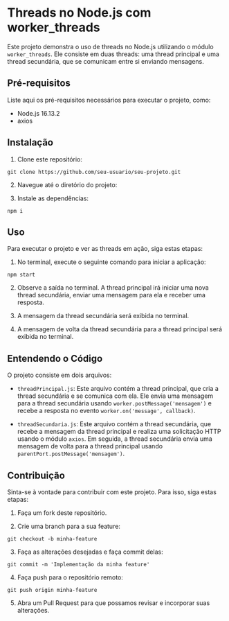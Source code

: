 # Threads no Node.js com worker_threads

Este projeto demonstra o uso de threads no Node.js utilizando o módulo `worker_threads`. Ele consiste em duas threads: uma thread principal e uma thread secundária, que se comunicam entre si enviando mensagens.


## Pré-requisitos

Liste aqui os pré-requisitos necessários para executar o projeto, como:

- Node.js 16.13.2
- axios


## Instalação

1. Clone este repositório:

~~~~shell
git clone https://github.com/seu-usuario/seu-projeto.git
~~~~


2. Navegue até o diretório do projeto:

3. Instale as dependências:

~~~~shell
npm i
~~~~



## Uso

Para executar o projeto e ver as threads em ação, siga estas etapas:

1. No terminal, execute o seguinte comando para iniciar a aplicação:

~~~~shell
npm start
~~~~


2. Observe a saída no terminal. A thread principal irá iniciar uma nova thread secundária, enviar uma mensagem para ela e receber uma resposta.

3. A mensagem da thread secundária será exibida no terminal.

4. A mensagem de volta da thread secundária para a thread principal será exibida no terminal.

## Entendendo o Código

O projeto consiste em dois arquivos:

- `threadPrincipal.js`: Este arquivo contém a thread principal, que cria a thread secundária e se comunica com ela. Ele envia uma mensagem para a thread secundária usando `worker.postMessage('mensagem')` e recebe a resposta no evento `worker.on('message', callback)`.

- `threadSecundaria.js`: Este arquivo contém a thread secundária, que recebe a mensagem da thread principal e realiza uma solicitação HTTP usando o módulo `axios`. Em seguida, a thread secundária envia uma mensagem de volta para a thread principal usando `parentPort.postMessage('mensagem')`.

## Contribuição

Sinta-se à vontade para contribuir com este projeto. Para isso, siga estas etapas:

1. Faça um fork deste repositório.

2. Crie uma branch para a sua feature:

~~~~shell
git checkout -b minha-feature
~~~~

3. Faça as alterações desejadas e faça commit delas:

~~~~shell
git commit -m 'Implementação da minha feature'
~~~~

4. Faça push para o repositório remoto:

~~~~shell
git push origin minha-feature
~~~~


5. Abra um Pull Request para que possamos revisar e incorporar suas alterações.


